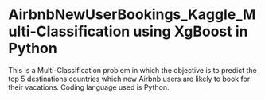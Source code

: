 # AirbnbNewUserBookings_Kaggle_Multi-Classification using XgBoost in Python
This is a Multi-Classification problem in which the objective is to predict the top 5 destinations countries which new Airbnb users are likely to book for their vacations. Coding language used is Python.  
